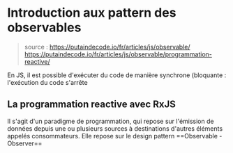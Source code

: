 # Introduction aux pattern des observables

> source :
> https://putaindecode.io/fr/articles/js/observable/
> https://putaindecode.io/fr/articles/js/observable/programmation-reactive/

En JS, il est possible d'exécuter du code de manière synchrone (bloquante : l'exécution du code s'arrête 
## La programmation reactive avec RxJS
Il s'agit d'un paradigme de programmation, qui repose sur l'émission de données depuis une ou plusieurs sources à destinations d'autres éléments appelés consommateurs. Elle repose sur le design pattern ==Observable - Observer==
<!--stackedit_data:
eyJoaXN0b3J5IjpbLTIxMTIxNDE3NjhdfQ==
-->